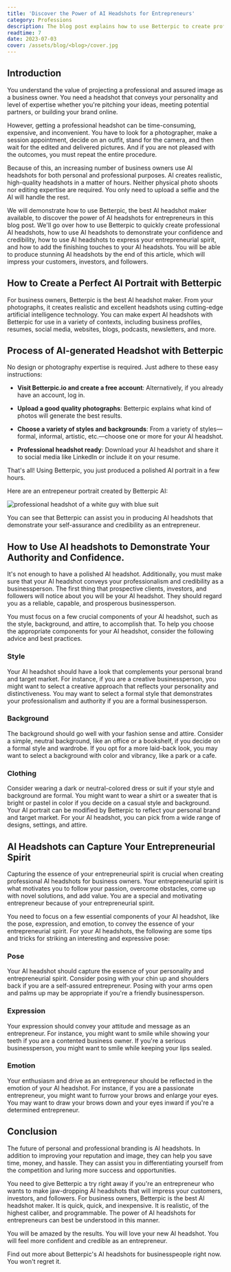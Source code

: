 ```yaml
---
title: 'Discover the Power of AI Headshots for Entrepreneurs'
category: Professions
description: The blog post explains how to use Betterpic to create professional AI headshots in minutes, how to showcase confidence and credibility with AI headshots, how to capture the essence of entrepreneurial spirit with AI headshots, and how to add the final touch to AI headshots. 
readtime: 7
date: 2023-07-03
cover: /assets/blog/<blog>/cover.jpg
---
```

## Introduction
You understand the value of projecting a professional and assured image as a business owner. You need a headshot that conveys your personality and level of expertise whether you're pitching your ideas, meeting potential partners, or building your brand online.

However, getting a professional headshot can be time-consuming, expensive, and inconvenient. You have to look for a photographer, make a session appointment, decide on an outfit, stand for the camera, and then wait for the edited and delivered pictures. And if you are not pleased with the outcomes, you must repeat the entire procedure.

Because of this, an increasing number of business owners use AI headshots for both personal and professional purposes. AI creates realistic, high-quality headshots in a matter of hours. Neither physical photo shoots nor editing expertise are required. You only need to upload a selfie and the AI will handle the rest.

We will demonstrate how to use Betterpic, the best AI headshot maker available, to discover the power of AI headshots for entrepreneurs in this blog post. We'll go over how to use Betterpic to quickly create professional AI headshots, how to use AI headshots to demonstrate your confidence and credibility, how to use AI headshots to express your entrepreneurial spirit, and how to add the finishing touches to your AI headshots. You will be able to produce stunning AI headshots by the end of this article, which will impress your customers, investors, and followers.

## How to Create a Perfect AI Portrait with Betterpic
For business owners, Betterpic is the best AI headshot maker. From your photographs, it creates realistic and excellent headshots using cutting-edge artificial intelligence technology. You can make expert AI headshots with Betterpic for use in a variety of contexts, including business profiles, resumes, social media, websites, blogs, podcasts, newsletters, and more.

## Process of AI-generated Headshot with Betterpic
No design or photography expertise is required. Just adhere to these easy instructions:

- **Visit Betterpic.io and create a free account**: Alternatively, if you already have an account, log in.


- **Upload a good quality photographs**: Betterpic explains what kind of photos will generate the best results.


- **Choose a variety of styles and backgrounds**: From a variety of styles—formal, informal, artistic, etc.—choose one or more for your AI headshot.


- **Professional headshot ready**: Download your AI headshot and share it to social media like LinkedIn or include it on your resume.

That's all! Using Betterpic, you just produced a polished AI portrait in a few hours.

Here are an entrepeneur portrait created by Betterpic AI:

![professional headshot of a white guy with blue suit](https://www.betterpic.io/_vercel/image?url=/assets/blog/media/model-examples-1/betterpic-generated-headshot-11.jpg&w=768&q=70)

You can see that Betterpic can assist you in producing AI headshots that demonstrate your self-assurance and credibility as an entrepreneur.

## How to Use AI headshots to Demonstrate Your Authority and Confidence.
It's not enough to have a polished AI headshot. Additionally, you must make sure that your AI headshot conveys your professionalism and credibility as a businessperson. The first thing that prospective clients, investors, and followers will notice about you will be your AI headshot. They should regard you as a reliable, capable, and prosperous businessperson.

You must focus on a few crucial components of your AI headshot, such as the style, background, and attire, to accomplish that. To help you choose the appropriate components for your AI headshot, consider the following advice and best practices.

### Style
Your AI headshot should have a look that complements your personal brand and target market. For instance, if you are a creative businessperson, you might want to select a creative approach that reflects your personality and distinctiveness. You may want to select a formal style that demonstrates your professionalism and authority if you are a formal businessperson.

### Background
The background should go well with your fashion sense and attire.
Consider a simple, neutral background, like an office or a bookshelf, if you decide on a formal style and wardrobe. If you opt for a more laid-back look, you may want to select a background with color and vibrancy, like a park or a cafe.

### Clothing
Consider wearing a dark or neutral-colored dress or suit if your style and background are formal. You might want to wear a shirt or a sweater that is bright or pastel in color if you decide on a casual style and background.
Your AI portrait can be modified by Betterpic to reflect your personal brand and target market. For your AI headshot, you can pick from a wide range of designs, settings, and attire.

## AI Headshots can Capture Your Entrepreneurial Spirit
Capturing the essence of your entrepreneurial spirit is crucial when creating professional AI headshots for business owners. Your entrepreneurial spirit is what motivates you to follow your passion, overcome obstacles, come up with novel solutions, and add value.
You are a special and motivating entrepreneur because of your entrepreneurial spirit.

You need to focus on a few essential components of your AI headshot, like the pose, expression, and emotion, to convey the essence of your entrepreneurial spirit. For your AI headshots, the following are some tips and tricks for striking an interesting and expressive pose:

### Pose
Your AI headshot should capture the essence of your personality and entrepreneurial spirit. Consider posing with your chin up and shoulders back if you are a self-assured entrepreneur. Posing with your arms open and palms up may be appropriate if you're a friendly businessperson.

### Expression
Your expression should convey your attitude and message as an entrepreneur. For instance, you might want to smile while showing your teeth if you are a contented business owner.
If you're a serious businessperson, you might want to smile while keeping your lips sealed.

### Emotion
Your enthusiasm and drive as an entrepreneur should be reflected in the emotion of your AI headshot.
For instance, if you are a passionate entrepreneur, you might want to furrow your brows and enlarge your eyes. You may want to draw your brows down and your eyes inward if you're a determined entrepreneur.

## Conclusion
The future of personal and professional branding is AI headshots. In addition to improving your reputation and image, they can help you save time, money, and hassle. They can assist you in differentiating yourself from the competition and luring more success and opportunities.

You need to give Betterpic a try right away if you're an entrepreneur who wants to make jaw-dropping AI headshots that will impress your customers, investors, and followers. For business owners, Betterpic is the best AI headshot maker. It is quick, quick, and inexpensive. It is realistic, of the highest caliber, and programmable. The power of AI headshots for entrepreneurs can best be understood in this manner.

You will be amazed by the results. You will love your new AI headshot. You will feel more confident and credible as an entrepreneur.

Find out more about Betterpic's AI headshots for businesspeople right now. You won't regret it.

